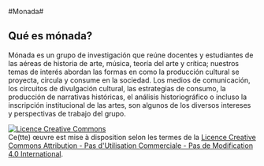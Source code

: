 #Monada#

## Qué es mónada? ##
Mónada es un grupo de investigación que reúne docentes y estudiantes de las aéreas de historia de arte, música, teoría del arte y crítica; nuestros temas de interés abordan las formas en como la producción cultural se proyecta, circula y consume en la sociedad. Los medios de comunicación, los circuitos de divulgación cultural, las estrategias de consumo, la producción de narrativas históricas, el análisis historiográfico o incluso la inscripción institucional de las artes, son algunos de los diversos intereses y perspectivas de trabajo del grupo.

<a rel="license" href="http://creativecommons.org/licenses/by-nc-nd/4.0/"><img alt="Licence Creative Commons" style="border-width:0" src="https://i.creativecommons.org/l/by-nc-nd/4.0/88x31.png" /></a><br />Ce(tte) œuvre est mise à disposition selon les termes de la <a rel="license" href="http://creativecommons.org/licenses/by-nc-nd/4.0/">Licence Creative Commons Attribution - Pas d&#39;Utilisation Commerciale - Pas de Modification 4.0 International</a>.